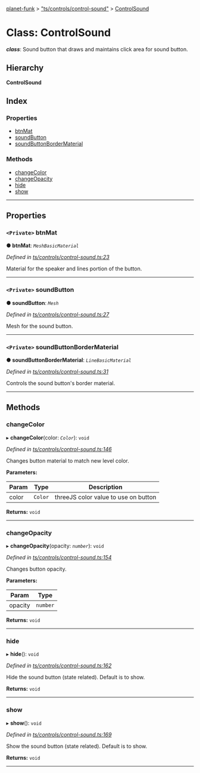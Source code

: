 [planet-funk](../README.md) > ["ts/controls/control-sound"](../modules/_ts_controls_control_sound_.md) > [ControlSound](../classes/_ts_controls_control_sound_.controlsound.md)

# Class: ControlSound

*__class__*: Sound button that draws and maintains click area for sound button.

## Hierarchy

**ControlSound**

## Index

### Properties

* [btnMat](_ts_controls_control_sound_.controlsound.md#btnmat)
* [soundButton](_ts_controls_control_sound_.controlsound.md#soundbutton)
* [soundButtonBorderMaterial](_ts_controls_control_sound_.controlsound.md#soundbuttonbordermaterial)

### Methods

* [changeColor](_ts_controls_control_sound_.controlsound.md#changecolor)
* [changeOpacity](_ts_controls_control_sound_.controlsound.md#changeopacity)
* [hide](_ts_controls_control_sound_.controlsound.md#hide)
* [show](_ts_controls_control_sound_.controlsound.md#show)

---

## Properties

<a id="btnmat"></a>

### `<Private>` btnMat

**● btnMat**: *`MeshBasicMaterial`*

*Defined in [ts/controls/control-sound.ts:23](https://github.com/WilliamRADFunk/planet-funk/blob/4d2f34e/src/ts/controls/control-sound.ts#L23)*

Material for the speaker and lines portion of the button.

___
<a id="soundbutton"></a>

### `<Private>` soundButton

**● soundButton**: *`Mesh`*

*Defined in [ts/controls/control-sound.ts:27](https://github.com/WilliamRADFunk/planet-funk/blob/4d2f34e/src/ts/controls/control-sound.ts#L27)*

Mesh for the sound button.

___
<a id="soundbuttonbordermaterial"></a>

### `<Private>` soundButtonBorderMaterial

**● soundButtonBorderMaterial**: *`LineBasicMaterial`*

*Defined in [ts/controls/control-sound.ts:31](https://github.com/WilliamRADFunk/planet-funk/blob/4d2f34e/src/ts/controls/control-sound.ts#L31)*

Controls the sound button's border material.

___

## Methods

<a id="changecolor"></a>

###  changeColor

▸ **changeColor**(color: *`Color`*): `void`

*Defined in [ts/controls/control-sound.ts:146](https://github.com/WilliamRADFunk/planet-funk/blob/4d2f34e/src/ts/controls/control-sound.ts#L146)*

Changes button material to match new level color.

**Parameters:**

| Param | Type | Description |
| ------ | ------ | ------ |
| color | `Color` |  threeJS color value to use on button |

**Returns:** `void`

___
<a id="changeopacity"></a>

###  changeOpacity

▸ **changeOpacity**(opacity: *`number`*): `void`

*Defined in [ts/controls/control-sound.ts:154](https://github.com/WilliamRADFunk/planet-funk/blob/4d2f34e/src/ts/controls/control-sound.ts#L154)*

Changes button opacity.

**Parameters:**

| Param | Type |
| ------ | ------ |
| opacity | `number` |

**Returns:** `void`

___
<a id="hide"></a>

###  hide

▸ **hide**(): `void`

*Defined in [ts/controls/control-sound.ts:162](https://github.com/WilliamRADFunk/planet-funk/blob/4d2f34e/src/ts/controls/control-sound.ts#L162)*

Hide the sound button (state related). Default is to show.

**Returns:** `void`

___
<a id="show"></a>

###  show

▸ **show**(): `void`

*Defined in [ts/controls/control-sound.ts:169](https://github.com/WilliamRADFunk/planet-funk/blob/4d2f34e/src/ts/controls/control-sound.ts#L169)*

Show the sound button (state related). Default is to show.

**Returns:** `void`

___


